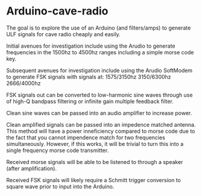# Arduino-cave-radio
The goal is to explore the use of an Arduino (and filters/amps) to generate ULF signals for cave radio cheaply and easily. 

Initial avenues for investigation include using the Arudio to generate frequencies in the 1500hz to 4500hz ranges including a simple 
morse code key.

Subsequent avenues for investigation include using the Arudio SoftModem to generate FSK signals with signals at: 
1575/3150hz
3150/6300hz
2666/4000hz

FSK signals out can be converted to low-harmonic sine waves through use of high-Q bandpass filtering or infinite gain multiple feedback filter. 

Clean sine waves can be passed into an audio amplifier to increase power.

Clean amplified signals can be passed into an impedence matched antenna. This method will have a power inneficiency compared to morse code
due to the fact that you cannot impendence match for two frequencies simultaneously. However, if this works, it will be trivial to turn 
this into a single frequency morse code transmitter. 

Received morse signals will be able to be listened to through a speaker (after amplification). 

Received FSK signals will likely require a Schmitt trigger conversion to square wave prior to input into the Arduino.
